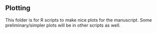 ## Plotting

This folder is for R scripts to make nice plots for the manuscript. Some preliminary/simpler plots will be in other scripts as well.
